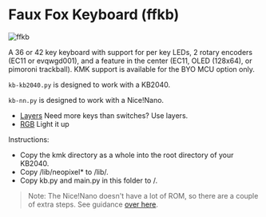 # Faux Fox Keyboard (ffkb)

![ffkb](https://fingerpunch.xyz/product/faux-fox-keyboard)

A 36 or 42 key keyboard with support for per key LEDs, 2 rotary encoders (EC11 or evqwgd001), and a feature in the center (EC11, OLED (128x64), or pimoroni trackball). KMK support is available for the BYO MCU option only.

`kb-kb2040.py` is designed to work with a KB2040.

`kb-nn.py` is designed to work with a Nice!Nano.

- [Layers](https://github.com/KMKfw/kmk_firmware/tree/master/docs/layers.md) Need more keys than switches? Use layers.
- [RGB](https://github.com/KMKfw/kmk_firmware/tree/master/docs/rgb.md) Light it up

Instructions:
* Copy the kmk directory as a whole into the root directory of your KB2040.
* Copy <gitroot>/lib/neopixel* to <usbroot>/lib/.
* Copy kb.py and main.py in this folder to <usbroot>/.

> Note: The Nice!Nano doesn't have a lot of ROM, so there are a couple of extra steps. See guidance [over here](../../docs/Officially_Supported_Microcontrollers.md#nicenano).
